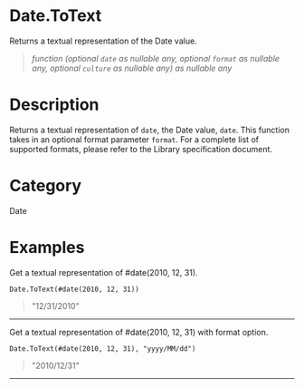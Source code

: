 # Date.ToText
Returns a textual representation of the Date value.
> _function (optional <code>date</code> as nullable any, optional <code>format</code> as nullable any, optional <code>culture</code> as nullable any) as nullable any_

# Description 
Returns a textual representation of <code>date</code>, the Date value, <code>date</code>. 
    This function takes in an optional format parameter <code>format</code>. For a complete list of supported formats, please refer to the Library specification document.
# Category 
Date
# Examples 
Get a textual representation of #date(2010, 12, 31).
```
Date.ToText(#date(2010, 12, 31))
```
> "12/31/2010"
***
Get a textual representation of #date(2010, 12, 31) with format option.
```
Date.ToText(#date(2010, 12, 31), "yyyy/MM/dd")
```
> "2010/12/31"
***
